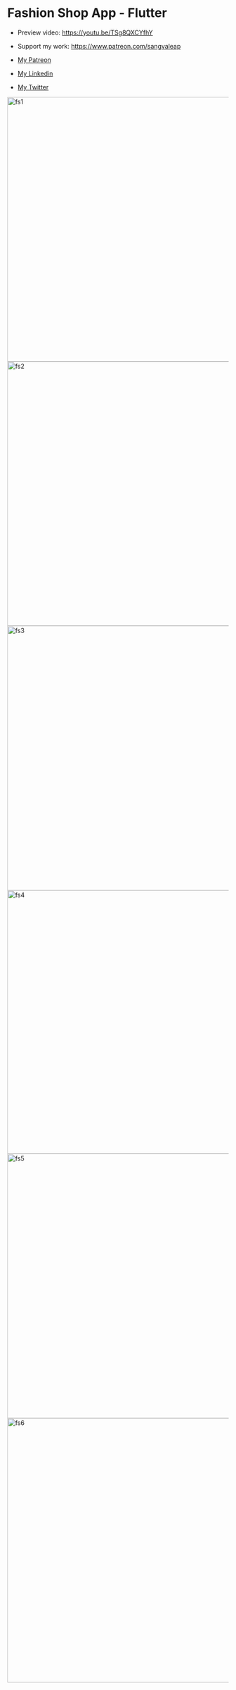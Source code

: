 # Fashion Shop App - Flutter

- Preview video: https://youtu.be/TSg8QXCYfhY
- Support my work: https://www.patreon.com/sangvaleap

- [My Patreon](https://www.patreon.com/sangvaleap)
- [My Linkedin](https://www.linkedin.com/in/sangvaleap-vanny-353b25aa/)
- [My Twitter](https://twitter.com/sangvaleap)

<img width="600" alt="fs1" src="https://user-images.githubusercontent.com/86506519/153209520-a51f8aa3-fb00-464b-890f-1608e014e663.png">
<img width="600" alt="fs2" src="https://user-images.githubusercontent.com/86506519/153209547-3767877a-5dd6-4fa9-8457-ebd4d82354ce.png">
<img width="600" alt="fs3" src="https://user-images.githubusercontent.com/86506519/153209554-37f3355c-c411-4ed7-a1df-623e12f5d5ca.png">
<img width="598" alt="fs4" src="https://user-images.githubusercontent.com/86506519/153209563-c3f40ac0-bb8d-4cbd-956f-eb4fa330a0b1.png">
<img width="600" alt="fs5" src="https://user-images.githubusercontent.com/86506519/153712067-26f67c2a-1cad-4183-b7d7-74645e63fd31.png">
<img width="600" alt="fs6" src="https://user-images.githubusercontent.com/86506519/153209579-8b387c70-37ff-41e0-afd8-4ca24e0410b7.png">
